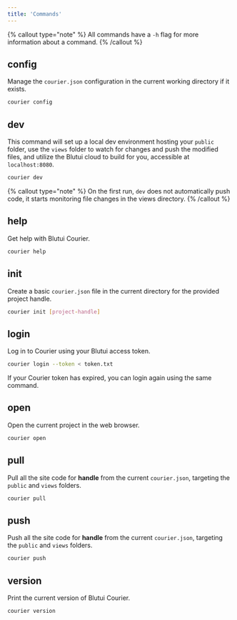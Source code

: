 ```yaml
---
title: 'Commands'
---
```


{% callout type="note" %}
All commands have a `-h` flag for more information about a command.
{% /callout %}

## config

Manage the `courier.json` configuration in the current working directory if it exists.

```bash
courier config
```

## dev

This command will set up a local dev environment hosting your `public` folder, use the `views` folder to watch for changes and push the modified files, and utilize the Blutui cloud to build for you, accessible at `localhost:8080`.

```bash
courier dev
```

{% callout type="note" %}
On the first run, `dev` does not automatically push code, it starts monitoring file changes in the views directory.
{% /callout %}

## help

Get help with Blutui Courier.

```bash
courier help
```

## init

Create a basic `courier.json` file in the current directory for the provided project handle.

```bash
courier init [project-handle]
```

## login

Log in to Courier using your Blutui access token.

```bash
courier login --token < token.txt
```

If your Courier token has expired, you can login again using the same command.

## open

Open the current project in the web browser.

```bash
courier open
```

## pull

Pull all the site code for **handle** from the current `courier.json`, targeting the `public` and `views` folders.

```bash
courier pull
```

## push

Push all the site code for **handle** from the current `courier.json`, targeting the `public` and `views` folders.

```bash
courier push
```

## version

Print the current version of Blutui Courier.

```bash
courier version
```
